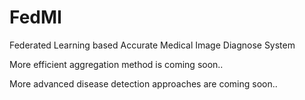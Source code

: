 # FedMI
Federated Learning based Accurate Medical Image Diagnose System

More efficient aggregation method is coming soon..

More advanced disease detection approaches are coming soon..
